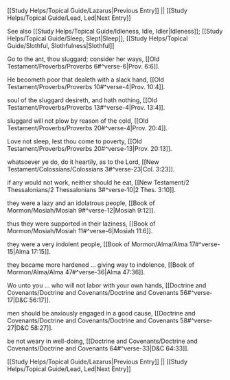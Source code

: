 [[Study Helps/Topical Guide/Lazarus|Previous Entry]]  ||  [[Study Helps/Topical Guide/Lead, Led|Next Entry]]

 See also [[Study Helps/Topical Guide/Idleness, Idle, Idler|Idleness]]; [[Study Helps/Topical Guide/Sleep, Slept|Sleep]]; [[Study Helps/Topical Guide/Slothful, Slothfulness|Slothful]]

 Go to the ant, thou sluggard; consider her ways, [[Old Testament/Proverbs/Proverbs 6#^verse-6|Prov. 6:6]].

 He becometh poor that dealeth with a slack hand, [[Old Testament/Proverbs/Proverbs 10#^verse-4|Prov. 10:4]].

 soul of the sluggard desireth, and hath nothing, [[Old Testament/Proverbs/Proverbs 13#^verse-4|Prov. 13:4]].

 sluggard will not plow by reason of the cold, [[Old Testament/Proverbs/Proverbs 20#^verse-4|Prov. 20:4]].

 Love not sleep, lest thou come to poverty, [[Old Testament/Proverbs/Proverbs 20#^verse-13|Prov. 20:13]].

 whatsoever ye do, do it heartily, as to the Lord, [[New Testament/Colossians/Colossians 3#^verse-23|Col. 3:23]].

 if any would not work, neither should he eat, [[New Testament/2 Thessalonians/2 Thessalonians 3#^verse-10|2 Thes. 3:10]].

 they were a lazy and an idolatrous people, [[Book of Mormon/Mosiah/Mosiah 9#^verse-12|Mosiah 9:12]].

 thus they were supported in their laziness, [[Book of Mormon/Mosiah/Mosiah 11#^verse-6|Mosiah 11:6]].

 they were a very indolent people, [[Book of Mormon/Alma/Alma 17#^verse-15|Alma 17:15]].

 they became more hardened ... giving way to indolence, [[Book of Mormon/Alma/Alma 47#^verse-36|Alma 47:36]].

 Wo unto you ... who will not labor with your own hands, [[Doctrine and Covenants/Doctrine and Covenants/Doctrine and Covenants 56#^verse-17|D&C 56:17]].

 men should be anxiously engaged in a good cause, [[Doctrine and Covenants/Doctrine and Covenants/Doctrine and Covenants 58#^verse-27|D&C 58:27]].

 be not weary in well-doing, [[Doctrine and Covenants/Doctrine and Covenants/Doctrine and Covenants 64#^verse-33|D&C 64:33]].

[[Study Helps/Topical Guide/Lazarus|Previous Entry]]  ||  [[Study Helps/Topical Guide/Lead, Led|Next Entry]]